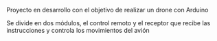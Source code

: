 Proyecto en desarrollo con el objetivo de realizar un drone con Arduino

Se divide en dos módulos, el control remoto y el receptor que recibe las instrucciones y controla los movimientos del avión

